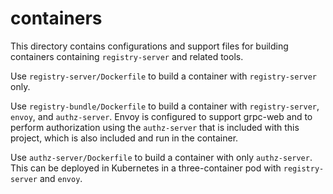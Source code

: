 # containers

This directory contains configurations and support files for building
containers containing `registry-server` and related tools.

Use `registry-server/Dockerfile` to build a container with `registry-server`
only.

Use `registry-bundle/Dockerfile` to build a container with `registry-server`,
`envoy`, and `authz-server`. Envoy is configured to support grpc-web and to
perform authorization using the `authz-server` that is included with this
project, which is also included and run in the container.

Use `authz-server/Dockerfile` to build a container with only `authz-server`.
This can be deployed in Kubernetes in a three-container pod with
`registry-server` and `envoy`.
